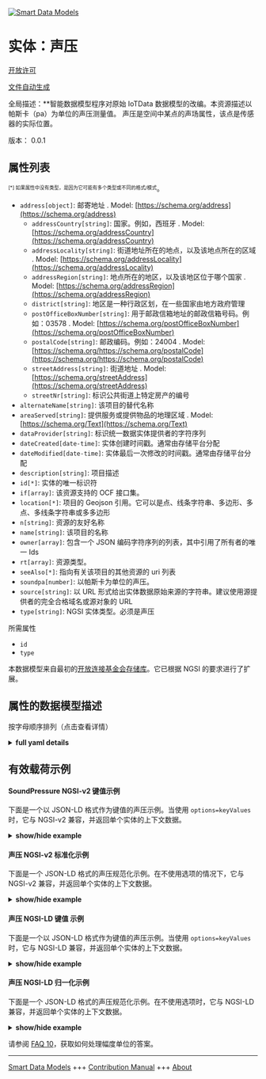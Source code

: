 <!-- 10-Header -->  
[![Smart Data Models](https://smartdatamodels.org/wp-content/uploads/2022/01/SmartDataModels_logo.png "Logo")](https://smartdatamodels.org)  
实体：声压  
=====<!-- /10-Header -->  
<!-- 15-License -->  
[开放许可](https://github.com/smart-data-models//dataModel.OCF/blob/master/SoundPressure/LICENSE.md)  
[文件自动生成](https://docs.google.com/presentation/d/e/2PACX-1vTs-Ng5dIAwkg91oTTUdt8ua7woBXhPnwavZ0FxgR8BsAI_Ek3C5q97Nd94HS8KhP-r_quD4H0fgyt3/pub?start=false&loop=false&delayms=3000#slide=id.gb715ace035_0_60)  
<!-- /15-License -->  
<!-- 20-Description -->  
全局描述：**智能数据模型程序对原始 IoTData 数据模型的改编。本资源描述以帕斯卡（pa）为单位的声压测量值。  声压是空间中某点的声场属性，该点是传感器的实际位置。  
版本： 0.0.1  
<!-- /20-Description -->  
<!-- 30-PropertiesList -->  

## 属性列表  

<sup><sub>[*] 如果属性中没有类型，是因为它可能有多个类型或不同的格式/模式</sub></sup>。  
- `address[object]`: 邮寄地址  . Model: [https://schema.org/address](https://schema.org/address)	- `addressCountry[string]`: 国家。例如，西班牙  . Model: [https://schema.org/addressCountry](https://schema.org/addressCountry)  
	- `addressLocality[string]`: 街道地址所在的地点，以及该地点所在的区域  . Model: [https://schema.org/addressLocality](https://schema.org/addressLocality)  
	- `addressRegion[string]`: 地点所在的地区，以及该地区位于哪个国家  . Model: [https://schema.org/addressRegion](https://schema.org/addressRegion)  
	- `district[string]`: 地区是一种行政区划，在一些国家由地方政府管理    
	- `postOfficeBoxNumber[string]`: 用于邮政信箱地址的邮政信箱号码。例如：03578  . Model: [https://schema.org/postOfficeBoxNumber](https://schema.org/postOfficeBoxNumber)  
	- `postalCode[string]`: 邮政编码。例如：24004  . Model: [https://schema.org/https://schema.org/postalCode](https://schema.org/https://schema.org/postalCode)  
	- `streetAddress[string]`: 街道地址  . Model: [https://schema.org/streetAddress](https://schema.org/streetAddress)  
	- `streetNr[string]`: 标识公共街道上特定房产的编号    
- `alternateName[string]`: 该项目的替代名称  - `areaServed[string]`: 提供服务或提供物品的地理区域  . Model: [https://schema.org/Text](https://schema.org/Text)- `dataProvider[string]`: 标识统一数据实体提供者的字符序列  - `dateCreated[date-time]`: 实体创建时间戳。通常由存储平台分配  - `dateModified[date-time]`: 实体最后一次修改的时间戳。通常由存储平台分配  - `description[string]`: 项目描述  - `id[*]`: 实体的唯一标识符  - `if[array]`: 该资源支持的 OCF 接口集。  - `location[*]`: 项目的 Geojson 引用。它可以是点、线条字符串、多边形、多点、多线条字符串或多多边形  - `n[string]`: 资源的友好名称  - `name[string]`: 该项目的名称  - `owner[array]`: 包含一个 JSON 编码字符序列的列表，其中引用了所有者的唯一 Ids  - `rt[array]`: 资源类型。  - `seeAlso[*]`: 指向有关该项目的其他资源的 uri 列表  - `soundpa[number]`: 以帕斯卡为单位的声压。  - `source[string]`: 以 URL 形式给出实体数据原始来源的字符串。建议使用源提供者的完全合格域名或源对象的 URL  - `type[string]`: NGSI 实体类型。必须是声压  <!-- /30-PropertiesList -->  
<!-- 35-RequiredProperties -->  
所需属性  
- `id`  - `type`  <!-- /35-RequiredProperties -->  
<!-- 40-RequiredProperties -->  
本数据模型来自最初的[开放连接基金会存储库](https://github.com/openconnectivityfoundation/IoTDataModels)。它已根据 NGSI 的要求进行了扩展。  
<!-- /40-RequiredProperties -->  
<!-- 50-DataModelHeader -->  
## 属性的数据模型描述  
按字母顺序排列（点击查看详情）  
<!-- /50-DataModelHeader -->  
<!-- 60-ModelYaml -->  
<details><summary><strong>full yaml details</strong></summary>    
```yaml  
SoundPressure:    
  description: Smart Data Models Program adaptation of the original IoTData data Models. This Resource describes a measured sound pressure in Pascal (pa).  The Sound pressure is a property of the sound field at a point in space where the point is the actual location of the sensor.    
  properties:    
    address:    
      description: The mailing address    
      properties:    
        addressCountry:    
          description: 'The country. For example, Spain'    
          type: string    
          x-ngsi:    
            model: https://schema.org/addressCountry    
            type: Property    
        addressLocality:    
          description: 'The locality in which the street address is, and which is in the region'    
          type: string    
          x-ngsi:    
            model: https://schema.org/addressLocality    
            type: Property    
        addressRegion:    
          description: 'The region in which the locality is, and which is in the country'    
          type: string    
          x-ngsi:    
            model: https://schema.org/addressRegion    
            type: Property    
        district:    
          description: 'A district is a type of administrative division that, in some countries, is managed by the local government'    
          type: string    
          x-ngsi:    
            type: Property    
        postOfficeBoxNumber:    
          description: 'The post office box number for PO box addresses. For example, 03578'    
          type: string    
          x-ngsi:    
            model: https://schema.org/postOfficeBoxNumber    
            type: Property    
        postalCode:    
          description: 'The postal code. For example, 24004'    
          type: string    
          x-ngsi:    
            model: https://schema.org/https://schema.org/postalCode    
            type: Property    
        streetAddress:    
          description: The street address    
          type: string    
          x-ngsi:    
            model: https://schema.org/streetAddress    
            type: Property    
        streetNr:    
          description: Number identifying a specific property on a public street    
          type: string    
          x-ngsi:    
            type: Property    
      type: object    
      x-ngsi:    
        model: https://schema.org/address    
        type: Property    
    alternateName:    
      description: An alternative name for this item    
      type: string    
      x-ngsi:    
        type: Property    
    areaServed:    
      description: The geographic area where a service or offered item is provided    
      type: string    
      x-ngsi:    
        model: https://schema.org/Text    
        type: Property    
    dataProvider:    
      description: A sequence of characters identifying the provider of the harmonised data entity    
      type: string    
      x-ngsi:    
        type: Property    
    dateCreated:    
      description: Entity creation timestamp. This will usually be allocated by the storage platform    
      format: date-time    
      type: string    
      x-ngsi:    
        type: Property    
    dateModified:    
      description: Timestamp of the last modification of the entity. This will usually be allocated by the storage platform    
      format: date-time    
      type: string    
      x-ngsi:    
        type: Property    
    description:    
      description: A description of this item    
      type: string    
      x-ngsi:    
        type: Property    
    id:    
      anyOf:    
        - description: Identifier format of any NGSI entity    
          maxLength: 256    
          minLength: 1    
          pattern: ^[\w\-\.\{\}\$\+\*\[\]`|~^@!,:\\]+$    
          type: string    
          x-ngsi:    
            type: Property    
        - description: Identifier format of any NGSI entity    
          format: uri    
          type: string    
          x-ngsi:    
            type: Property    
      description: Unique identifier of the entity    
      x-ngsi:    
        type: Property    
    if:    
      description: The OCF Interface set supported by this Resource.    
      items:    
        enum:    
          - oic.if.s    
          - oic.if.baseline    
        type: string    
      minItems: 2    
      readOnly: true    
      type: array    
      uniqueItems: true    
      x-ngsi:    
        type: Property    
    location:    
      description: 'Geojson reference to the item. It can be Point, LineString, Polygon, MultiPoint, MultiLineString or MultiPolygon'    
      oneOf:    
        - description: Geojson reference to the item. Point    
          properties:    
            bbox:    
              items:    
                type: number    
              minItems: 4    
              type: array    
            coordinates:    
              items:    
                type: number    
              minItems: 2    
              type: array    
            type:    
              enum:    
                - Point    
              type: string    
          required:    
            - type    
            - coordinates    
          title: GeoJSON Point    
          type: object    
          x-ngsi:    
            type: GeoProperty    
        - description: Geojson reference to the item. LineString    
          properties:    
            bbox:    
              items:    
                type: number    
              minItems: 4    
              type: array    
            coordinates:    
              items:    
                items:    
                  type: number    
                minItems: 2    
                type: array    
              minItems: 2    
              type: array    
            type:    
              enum:    
                - LineString    
              type: string    
          required:    
            - type    
            - coordinates    
          title: GeoJSON LineString    
          type: object    
          x-ngsi:    
            type: GeoProperty    
        - description: Geojson reference to the item. Polygon    
          properties:    
            bbox:    
              items:    
                type: number    
              minItems: 4    
              type: array    
            coordinates:    
              items:    
                items:    
                  items:    
                    type: number    
                  minItems: 2    
                  type: array    
                minItems: 4    
                type: array    
              type: array    
            type:    
              enum:    
                - Polygon    
              type: string    
          required:    
            - type    
            - coordinates    
          title: GeoJSON Polygon    
          type: object    
          x-ngsi:    
            type: GeoProperty    
        - description: Geojson reference to the item. MultiPoint    
          properties:    
            bbox:    
              items:    
                type: number    
              minItems: 4    
              type: array    
            coordinates:    
              items:    
                items:    
                  type: number    
                minItems: 2    
                type: array    
              type: array    
            type:    
              enum:    
                - MultiPoint    
              type: string    
          required:    
            - type    
            - coordinates    
          title: GeoJSON MultiPoint    
          type: object    
          x-ngsi:    
            type: GeoProperty    
        - description: Geojson reference to the item. MultiLineString    
          properties:    
            bbox:    
              items:    
                type: number    
              minItems: 4    
              type: array    
            coordinates:    
              items:    
                items:    
                  items:    
                    type: number    
                  minItems: 2    
                  type: array    
                minItems: 2    
                type: array    
              type: array    
            type:    
              enum:    
                - MultiLineString    
              type: string    
          required:    
            - type    
            - coordinates    
          title: GeoJSON MultiLineString    
          type: object    
          x-ngsi:    
            type: GeoProperty    
        - description: Geojson reference to the item. MultiLineString    
          properties:    
            bbox:    
              items:    
                type: number    
              minItems: 4    
              type: array    
            coordinates:    
              items:    
                items:    
                  items:    
                    items:    
                      type: number    
                    minItems: 2    
                    type: array    
                  minItems: 4    
                  type: array    
                type: array    
              type: array    
            type:    
              enum:    
                - MultiPolygon    
              type: string    
          required:    
            - type    
            - coordinates    
          title: GeoJSON MultiPolygon    
          type: object    
          x-ngsi:    
            type: GeoProperty    
      x-ngsi:    
        type: GeoProperty    
    n:    
      description: Friendly name of the Resource    
      maxLength: 64    
      readOnly: true    
      type: string    
      x-ngsi:    
        type: Property    
    name:    
      description: The name of this item    
      type: string    
      x-ngsi:    
        type: Property    
    owner:    
      description: A List containing a JSON encoded sequence of characters referencing the unique Ids of the owner(s)    
      items:    
        anyOf:    
          - description: Identifier format of any NGSI entity    
            maxLength: 256    
            minLength: 1    
            pattern: ^[\w\-\.\{\}\$\+\*\[\]`|~^@!,:\\]+$    
            type: string    
            x-ngsi:    
              type: Property    
          - description: Identifier format of any NGSI entity    
            format: uri    
            type: string    
            x-ngsi:    
              type: Property    
        description: Unique identifier of the entity    
        x-ngsi:    
          type: Property    
      type: array    
      x-ngsi:    
        type: Property    
    rt:    
      description: The Resource Type.    
      items:    
        enum:    
          - oic.r.sound.pressure    
        maxLength: 64    
        type: string    
      minItems: 1    
      readOnly: true    
      type: array    
      uniqueItems: true    
      x-ngsi:    
        type: Property    
    seeAlso:    
      description: list of uri pointing to additional resources about the item    
      oneOf:    
        - items:    
            format: uri    
            type: string    
          minItems: 1    
          type: array    
        - format: uri    
          type: string    
      x-ngsi:    
        type: Property    
    soundpa:    
      description: The sound pressure in pascal.    
      minimum: 0    
      readOnly: true    
      type: number    
      x-ngsi:    
        type: Property    
    source:    
      description: 'A sequence of characters giving the original source of the entity data as a URL. Recommended to be the fully qualified domain name of the source provider, or the URL to the source object'    
      type: string    
      x-ngsi:    
        type: Property    
    type:    
      description: NGSI entity type. It has to be SoundPressure    
      enum:    
        - SoundPressure    
      type: string    
      x-ngsi:    
        type: Property    
  required:    
    - id    
    - type    
  type: object    
  x-derived-from: https://github.com/OpenInterConnect/IoTDataModels/blob/master/SoundPressureResURI.swagger.json    
  x-disclaimer: 'Redistribution and use in source and binary forms, with or without modification, are permitted  provided that the license conditions are met. Copyleft (c) 2022 Contributors to Smart Data Models Program'    
  x-license-url: https://github.com/smart-data-models/dataModel.OCF/blob/master/SoundPressure/LICENSE.md    
  x-model-schema: https://smart-data-models.github.io/dataModel.IoTDataModels/SoundPressure/schema.json    
  x-model-tags: OCF    
  x-version: 0.0.1    
```  
</details>    
<!-- /60-ModelYaml -->  
<!-- 70-MiddleNotes -->  
<!-- /70-MiddleNotes -->  
<!-- 80-Examples -->  
## 有效载荷示例  
#### SoundPressure NGSI-v2 键值示例  
下面是一个以 JSON-LD 格式作为键值的声压示例。当使用 `options=keyValues` 时，它与 NGSI-v2 兼容，并返回单个实体的上下文数据。  
<details><summary><strong>show/hide example</strong></summary>    
```json  
{  
    "id": "urn:ngsi-ld:SoundPressure:id:NQGJ:10000554",  
    "dateCreated": "1991-06-17T13:09:00Z",  
    "dateModified": "1989-03-15T04:41:45Z",  
    "source": "Pull arrive key my next detail behind. Debate true",  
    "name": "Part scientist analysis speak left. Behind inside skin individual remain agent. Fire toward test mouth usually former total.",  
    "alternateName": "Never role system trouble evidence. Total gi",  
    "description": "Good list practice contain.",  
    "dataProvider": "Product require hit future manage.",  
    "owner": [  
        "urn:ngsi-ld:SoundPressure:items:DAQW:17556804",  
        "urn:ngsi-ld:SoundPressure:items:OQUG:68462891"  
    ],  
    "seeAlso": [  
        "urn:ngsi-ld:SoundPressure:items:DODE:26221439"  
    ],  
    "location": {  
        "type": "Point",  
        "coordinates": [  
            -41.256081,  
            20.495882  
        ]  
    },  
    "address": {  
        "streetAddress": "Interest address pull produce. Interest chance standard material put cost. Court l",  
        "addressLocality": "Loss finish me commercial. Same sing world doctor collection.",  
        "addressRegion": "Foot start apply lose front. Possible add happen enter.",  
        "addressCountry": "Contain I him activity information trouble. Month crime occur born director audience.",  
        "postalCode": "Simple book across particular water decade. War politics voice way current cultural reach.",  
        "postOfficeBoxNumber": "Man less before bit fire w",  
        "streetNr": "While near thank international add. Stay he de",  
        "district": "Least room it water scene recognize game effort. First guy daughter help technology machine. Drive law account exist air."  
    },  
    "areaServed": "Around manager region trial security.",  
    "rt": [  
        "oic.r.sound.pressure"  
    ],  
    "soundpa": 698.2,  
    "n": "Picture try summer coach.",  
    "if": [  
        "oic.if.s",  
        "oic.if.baseline"  
    ],  
    "type": "SoundPressure"  
}  
```  
</details>  
#### 声压 NGSI-v2 标准化示例  
下面是一个 JSON-LD 格式的声压规范化示例。在不使用选项的情况下，它与 NGSI-v2 兼容，并返回单个实体的上下文数据。  
<details><summary><strong>show/hide example</strong></summary>    
```json  
{  
    "id": "urn:ngsi-ld:SoundPressure:id:NQGJ:10000554",  
    "dateCreated": {  
        "type": "DateTime",  
        "value": "1991-06-17T13:09:00Z"  
    },  
    "dateModified": {  
        "type": "DateTime",  
        "value": "1989-03-15T04:41:45Z"  
    },  
    "source": {  
        "type": "Text",  
        "value": "Pull arrive key my next detail behind. Debate true"  
    },  
    "name": {  
        "type": "Text",  
        "value": "Part scientist analysis speak left. Behind inside skin individual remain agent. Fire toward test mouth usually former total."  
    },  
    "alternateName": {  
        "type": "Text",  
        "value": "Never role system trouble evidence. Total gi"  
    },  
    "description": {  
        "type": "Text",  
        "value": "Good list practice contain."  
    },  
    "dataProvider": {  
        "type": "Text",  
        "value": "Product require hit future manage."  
    },  
    "owner": {  
        "type": "StructuredValue",  
        "value": [  
            "urn:ngsi-ld:SoundPressure:items:DAQW:17556804",  
            "urn:ngsi-ld:SoundPressure:items:OQUG:68462891"  
        ]  
    },  
    "seeAlso": {  
        "type": "StructuredValue",  
        "value": [  
            "urn:ngsi-ld:SoundPressure:items:DODE:26221439"  
        ]  
    },  
    "location": {  
        "type": "geo:json",  
        "value": {  
            "type": "Point",  
            "coordinates": [  
                -41.256081,  
                20.495882  
            ]  
        }  
    },  
    "address": {  
        "type": "StructuredValue",  
        "value": {  
            "streetAddress": "Interest address pull produce. Interest chance standard material put cost. Court l",  
            "addressLocality": "Loss finish me commercial. Same sing world doctor collection.",  
            "addressRegion": "Foot start apply lose front. Possible add happen enter.",  
            "addressCountry": "Contain I him activity information trouble. Month crime occur born director audience.",  
            "postalCode": "Simple book across particular water decade. War politics voice way current cultural reach.",  
            "postOfficeBoxNumber": "Man less before bit fire w",  
            "streetNr": "While near thank international add. Stay he de",  
            "district": "Least room it water scene recognize game effort. First guy daughter help technology machine. Drive law account exist air."  
        }  
    },  
    "areaServed": {  
        "type": "Text",  
        "value": "Around manager region trial security."  
    },  
    "rt": {  
        "type": "StructuredValue",  
        "value": [  
            "oic.r.sound.pressure"  
        ]  
    },  
    "soundpa": {  
        "type": "Number",  
        "value": 698.2  
    },  
    "n": {  
        "type": "Text",  
        "value": "Picture try summer coach."  
    },  
    "if": {  
        "type": "StructuredValue",  
        "value": [  
            "oic.if.s",  
            "oic.if.baseline"  
        ]  
    },  
    "type": "SoundPressure"  
}  
```  
</details>  
#### 声压 NGSI-LD 键值 示例  
下面是一个以 JSON-LD 格式作为键值的声压示例。当使用 `options=keyValues` 时，它与 NGSI-LD 兼容，并返回单个实体的上下文数据。  
<details><summary><strong>show/hide example</strong></summary>    
```json  
{  
    "id": "urn:ngsi-ld:SoundPressure:id:NQGJ:10000554",  
    "dateCreated": "1991-06-17T13:09:00Z",  
    "dateModified": "1989-03-15T04:41:45Z",  
    "source": "Pull arrive key my next detail behind. Debate true",  
    "name": "Part scientist analysis speak left. Behind inside skin individual remain agent. Fire toward test mouth usually former total.",  
    "alternateName": "Never role system trouble evidence. Total gi",  
    "description": "Good list practice contain.",  
    "dataProvider": "Product require hit future manage.",  
    "owner": [  
        "urn:ngsi-ld:SoundPressure:items:DAQW:17556804",  
        "urn:ngsi-ld:SoundPressure:items:OQUG:68462891"  
    ],  
    "seeAlso": [  
        "urn:ngsi-ld:SoundPressure:items:DODE:26221439"  
    ],  
    "location": {  
        "type": "Point",  
        "coordinates": [  
            -41.256081,  
            20.495882  
        ]  
    },  
    "address": {  
        "streetAddress": "Interest address pull produce. Interest chance standard material put cost. Court l",  
        "addressLocality": "Loss finish me commercial. Same sing world doctor collection.",  
        "addressRegion": "Foot start apply lose front. Possible add happen enter.",  
        "addressCountry": "Contain I him activity information trouble. Month crime occur born director audience.",  
        "postalCode": "Simple book across particular water decade. War politics voice way current cultural reach.",  
        "postOfficeBoxNumber": "Man less before bit fire w",  
        "streetNr": "While near thank international add. Stay he de",  
        "district": "Least room it water scene recognize game effort. First guy daughter help technology machine. Drive law account exist air."  
    },  
    "areaServed": "Around manager region trial security.",  
    "rt": [  
        "oic.r.sound.pressure"  
    ],  
    "soundpa": 698.2,  
    "n": "Picture try summer coach.",  
    "if": [  
        "oic.if.s",  
        "oic.if.baseline"  
    ],  
    "type": "SoundPressure",  
    "@context": [  
        "https://smartdatamodels.org/context.jsonld"  
    ]  
}  
```  
</details>  
#### 声压 NGSI-LD 归一化示例  
下面是一个 JSON-LD 格式的声压规范化示例。在不使用选项时，它与 NGSI-LD 兼容，并返回单个实体的上下文数据。  
<details><summary><strong>show/hide example</strong></summary>    
```json  
{  
    "id": "urn:ngsi-ld:SoundPressure:id:NQGJ:10000554",  
    "dateCreated": {  
        "type": "Property",  
        "value": {  
            "@type": "DateTime",  
            "@value": "1991-06-17T13:09:00Z"  
        }  
    },  
    "dateModified": {  
        "type": "Property",  
        "value": {  
            "@type": "DateTime",  
            "@value": "1989-03-15T04:41:45Z"  
        }  
    },  
    "source": {  
        "type": "Property",  
        "value": "Pull arrive key my next detail behind. Debate true"  
    },  
    "name": {  
        "type": "Property",  
        "value": "Part scientist analysis speak left. Behind inside skin individual remain agent. Fire toward test mouth usually former total."  
    },  
    "alternateName": {  
        "type": "Property",  
        "value": "Never role system trouble evidence. Total gi"  
    },  
    "description": {  
        "type": "Property",  
        "value": "Good list practice contain."  
    },  
    "dataProvider": {  
        "type": "Property",  
        "value": "Product require hit future manage."  
    },  
    "owner": {  
        "type": "Property",  
        "value": [  
            "urn:ngsi-ld:SoundPressure:items:DAQW:17556804",  
            "urn:ngsi-ld:SoundPressure:items:OQUG:68462891"  
        ]  
    },  
    "seeAlso": {  
        "type": "Property",  
        "value": [  
            "urn:ngsi-ld:SoundPressure:items:DODE:26221439"  
        ]  
    },  
    "location": {  
        "type": "GeoProperty",  
        "value": {  
            "type": "Point",  
            "coordinates": [  
                -41.256081,  
                20.495882  
            ]  
        }  
    },  
    "address": {  
        "type": "Property",  
        "value": {  
            "streetAddress": "Interest address pull produce. Interest chance standard material put cost. Court l",  
            "addressLocality": "Loss finish me commercial. Same sing world doctor collection.",  
            "addressRegion": "Foot start apply lose front. Possible add happen enter.",  
            "addressCountry": "Contain I him activity information trouble. Month crime occur born director audience.",  
            "postalCode": "Simple book across particular water decade. War politics voice way current cultural reach.",  
            "postOfficeBoxNumber": "Man less before bit fire w",  
            "streetNr": "While near thank international add. Stay he de",  
            "district": "Least room it water scene recognize game effort. First guy daughter help technology machine. Drive law account exist air."  
        }  
    },  
    "areaServed": {  
        "type": "Property",  
        "value": "Around manager region trial security."  
    },  
    "rt": {  
        "type": "Property",  
        "value": [  
            "oic.r.sound.pressure"  
        ]  
    },  
    "soundpa": {  
        "type": "Property",  
        "value": 698.2  
    },  
    "n": {  
        "type": "Property",  
        "value": "Picture try summer coach."  
    },  
    "if": {  
        "type": "Property",  
        "value": [  
            "oic.if.s",  
            "oic.if.baseline"  
        ]  
    },  
    "type": "SoundPressure",  
    "@context": [  
        "https://smartdatamodels.org/context.jsonld"  
    ]  
}  
```  
</details><!-- /80-Examples -->  
<!-- 90-FooterNotes -->  
<!-- /90-FooterNotes -->  
<!-- 95-Units -->  
请参阅 [FAQ 10](https://smartdatamodels.org/index.php/faqs/)，获取如何处理幅度单位的答案。  
<!-- /95-Units -->  
<!-- 97-LastFooter -->  
---  
[Smart Data Models](https://smartdatamodels.org) +++ [Contribution Manual](https://bit.ly/contribution_manual) +++ [About](https://bit.ly/Introduction_SDM)<!-- /97-LastFooter -->  
